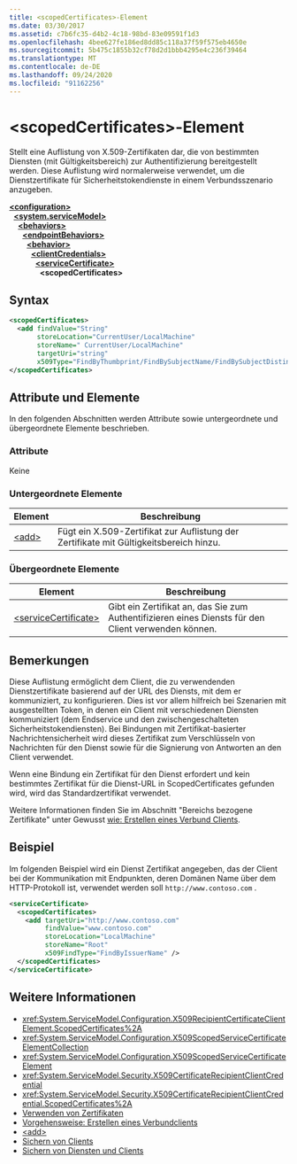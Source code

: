 ```yaml
---
title: <scopedCertificates>-Element
ms.date: 03/30/2017
ms.assetid: c7b6fc35-d4b2-4c18-98bd-83e09591f1d3
ms.openlocfilehash: 4bee627fe186ed8dd85c118a37f59f575eb4650e
ms.sourcegitcommit: 5b475c1855b32cf78d2d1bbb4295e4c236f39464
ms.translationtype: MT
ms.contentlocale: de-DE
ms.lasthandoff: 09/24/2020
ms.locfileid: "91162256"
---
```

# <a name="scopedcertificates-element"></a>\<scopedCertificates>-Element

Stellt eine Auflistung von X.509-Zertifikaten dar, die von bestimmten Diensten (mit Gültigkeitsbereich) zur Authentifizierung bereitgestellt werden. Diese Auflistung wird normalerweise verwendet, um die Dienstzertifikate für Sicherheitstokendienste in einem Verbundsszenario anzugeben.  
  
[**\<configuration>**](../configuration-element.md)\
&nbsp;&nbsp;[**\<system.serviceModel>**](system-servicemodel.md)\
&nbsp;&nbsp;&nbsp;&nbsp;[**\<behaviors>**](behaviors.md)\
&nbsp;&nbsp;&nbsp;&nbsp;&nbsp;&nbsp;[**\<endpointBehaviors>**](endpointbehaviors.md)\
&nbsp;&nbsp;&nbsp;&nbsp;&nbsp;&nbsp;&nbsp;&nbsp;[**\<behavior>**](behavior-of-endpointbehaviors.md)\
&nbsp;&nbsp;&nbsp;&nbsp;&nbsp;&nbsp;&nbsp;&nbsp;&nbsp;&nbsp;[**\<clientCredentials>**](clientcredentials.md)\
&nbsp;&nbsp;&nbsp;&nbsp;&nbsp;&nbsp;&nbsp;&nbsp;&nbsp;&nbsp;&nbsp;&nbsp;[**\<serviceCertificate>**](servicecertificate-of-clientcredentials-element.md)\
&nbsp;&nbsp;&nbsp;&nbsp;&nbsp;&nbsp;&nbsp;&nbsp;&nbsp;&nbsp;&nbsp;&nbsp;&nbsp;&nbsp;**\<scopedCertificates>**  
  
## <a name="syntax"></a>Syntax  
  
```xml  
<scopedCertificates>
  <add findValue="String"
       storeLocation="CurrentUser/LocalMachine"
       storeName=" CurrentUser/LocalMachine"
       targetUri="string"
       x509Type="FindByThumbprint/FindBySubjectName/FindBySubjectDistinguishedName/FindByIssuerName/FindByIssuerDistinguishedName/FindBySerialNumber/FindByTimeValid/FindByTimeNotYetValid/FindBySerialNumber/FindByTimeExpired/FindByTemplateName/FindByApplicationPolicy/FindByCertificatePolicy/FindByExtension/FindByKeyUsage/FindBySubjectKeyIdentifier" />
</scopedCertificates>
```  
  
## <a name="attributes-and-elements"></a>Attribute und Elemente  

 In den folgenden Abschnitten werden Attribute sowie untergeordnete und übergeordnete Elemente beschrieben.  
  
### <a name="attributes"></a>Attribute  

 Keine  
  
### <a name="child-elements"></a>Untergeordnete Elemente  
  
|Element|Beschreibung|  
|-------------|-----------------|  
|[\<add>](add-of-scopedcertificates-element.md)|Fügt ein X.509-Zertifikat zur Auflistung der Zertifikate mit Gültigkeitsbereich hinzu.|  
  
### <a name="parent-elements"></a>Übergeordnete Elemente  
  
|Element|Beschreibung|  
|-------------|-----------------|  
|[\<serviceCertificate>](servicecertificate-of-servicecredentials.md)|Gibt ein Zertifikat an, das Sie zum Authentifizieren eines Diensts für den Client verwenden können.|  
  
## <a name="remarks"></a>Bemerkungen  

 Diese Auflistung ermöglicht dem Client, die zu verwendenden Dienstzertifikate basierend auf der URL des Diensts, mit dem er kommuniziert, zu konfigurieren. Dies ist vor allem hilfreich bei Szenarien mit ausgestellten Token, in denen ein Client mit verschiedenen Diensten kommuniziert (dem Endservice und den zwischengeschalteten Sicherheitstokendiensten). Bei Bindungen mit Zertifikat-basierter Nachrichtensicherheit wird dieses Zertifikat zum Verschlüsseln von Nachrichten für den Dienst sowie für die Signierung von Antworten an den Client verwendet.  
  
 Wenn eine Bindung ein Zertifikat für den Dienst erfordert und kein bestimmtes Zertifikat für die Dienst-URL in ScopedCertificates gefunden wird, wird das Standardzertifikat verwendet.  
  
 Weitere Informationen finden Sie im Abschnitt "Bereichs bezogene Zertifikate" unter Gewusst [wie: Erstellen eines Verbund Clients](../../../wcf/feature-details/how-to-create-a-federated-client.md).  
  
## <a name="example"></a>Beispiel  

 Im folgenden Beispiel wird ein Dienst Zertifikat angegeben, das der Client bei der Kommunikation mit Endpunkten, deren Domänen Name über dem HTTP-Protokoll ist, verwendet werden soll `http://www.contoso.com` .  
  
```xml  
<serviceCertificate>
  <scopedCertificates>
    <add targetUri="http://www.contoso.com"
         findValue="www.contoso.com"
         storeLocation="LocalMachine"
         storeName="Root"
         x509FindType="FindByIssuerName" />
  </scopedCertificates>
</serviceCertificate>
```  
  
## <a name="see-also"></a>Weitere Informationen

- <xref:System.ServiceModel.Configuration.X509RecipientCertificateClientElement.ScopedCertificates%2A>
- <xref:System.ServiceModel.Configuration.X509ScopedServiceCertificateElementCollection>
- <xref:System.ServiceModel.Configuration.X509ScopedServiceCertificateElement>
- <xref:System.ServiceModel.Security.X509CertificateRecipientClientCredential>
- <xref:System.ServiceModel.Security.X509CertificateRecipientClientCredential.ScopedCertificates%2A>
- [Verwenden von Zertifikaten](../../../wcf/feature-details/working-with-certificates.md)
- [Vorgehensweise: Erstellen eines Verbundclients](../../../wcf/feature-details/how-to-create-a-federated-client.md)
- [\<add>](add-of-scopedcertificates-element.md)
- [Sichern von Clients](../../../wcf/securing-clients.md)
- [Sichern von Diensten und Clients](../../../wcf/feature-details/securing-services-and-clients.md)
